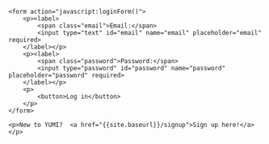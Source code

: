 <html>
  <head>
    <title>Login</title>
  </head>

  <body>
  
    <form action="javascript:loginForm()">
        <p><label>
            <span class="email">Email:</span>
            <input type="text" id="email" name="email" placeholder="email" required>
        </label></p>
        <p><label>
            <span class="password">Password:</span>
            <input type="password" id="password" name="password" placeholder="password" required>
        </label></p>
        <p>
            <button>Log in</button>
        </p>
    </form>

    <p>New to YUMI?  <a href="{{site.baseurl}}/signup">Sign up here!</a></p>

  </body>

  <script>
      function loginForm() {
          let email = document.getElementById("email").value;
          let password = document.getElementById("password").value;

          var myHeaders = new Headers();
          myHeaders.append("Content-Type", "application/json");

          var raw = JSON.stringify({
            "email": email,
            "password": password
          });

          var requestOptions = {
            method: 'POST',
            headers: myHeaders,
            body: raw,
            redirect: 'follow'
          };

          fetch("https://csatri1.tk/authenticate", requestOptions)
            .then(response => {
                if (response.status == 401) {
                    const errorMsg = 'Incorrect credentials';
                    alert(errorMsg);
                    console.log(errorMsg);
                    return;
                }
                else if (!response.ok) {
                    const errorMsg = 'Login error: ' + response.status;
                    console.log(errorMsg);
                    return;
                }

                window.location.href = "{{site.baseurl}}/loggedin";
            });
        }
  </script>
</html>